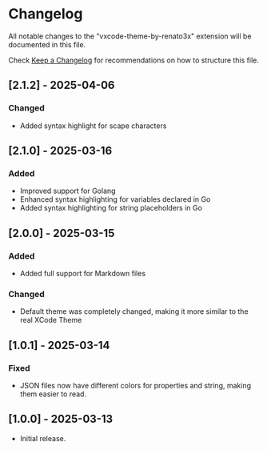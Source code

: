 # Changelog

All notable changes to the "vxcode-theme-by-renato3x" extension will be documented in this file.

Check [Keep a Changelog](http://keepachangelog.com/) for recommendations on how to structure this file.

## [2.1.2] - 2025-04-06

### Changed

- Added syntax highlight for scape characters

## [2.1.0] - 2025-03-16

### Added

- Improved support for Golang
- Enhanced syntax highlighting for variables declared in Go
- Added syntax highlighting for string placeholders in Go

## [2.0.0] - 2025-03-15

### Added

- Added full support for Markdown files

### Changed

- Default theme was completely changed, making it more similar to the real XCode Theme

## [1.0.1] - 2025-03-14

### Fixed

- JSON files now have different colors for properties and string, making them easier to read.

## [1.0.0] - 2025-03-13

- Initial release.
